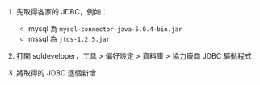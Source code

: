 1. 先取得各家的 JDBC，例如：

	- mysql 為 `mysql-connector-java-5.0.4-bin.jar`
	- mssql 為 `jtds-1.2.5.jar`

1. 打開 sqldeveloper，工具 > 偏好設定 > 資料庫 > 協力廠商 JDBC 驅動程式
1. 將取得的 JDBC 逐個新增
